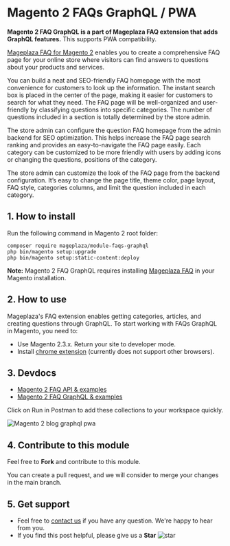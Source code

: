 # Magento 2 FAQs GraphQL / PWA

**Magento 2 FAQ GraphQL is a part of Mageplaza FAQ extension that adds GraphQL features.** This supports PWA compatibility.

[Mageplaza FAQ for Magento 2](https://www.mageplaza.com/magento-2-faq-extension/) enables you to create a comprehensive FAQ page for your online store where visitors can find answers to questions about your products and services. 

You can build a neat and SEO-friendly FAQ homepage with the most convenience for customers to look up the information. The instant search box is placed in the center of the page, making it easier for customers to search for what they need. The FAQ page will be well-organized and user-friendly by classifying questions into specific categories. The number of questions included in a section is totally determined by the store admin. 

The store admin can configure the question FAQ homepage from the admin backend for SEO optimization. This helps increase the FAQ page search ranking and provides an easy-to-navigate the FAQ page easily. Each category can be customized to be more friendly with users by adding icons or changing the questions, positions of the category. 

The store admin can customize the look of the FAQ page from the backend configuration. It’s easy to change the page title, theme color, page layout, FAQ style, categories columns, and limit the question included in each category.  

## 1. How to install
Run the following command in Magento 2 root folder:

```
composer require mageplaza/module-faqs-graphql
php bin/magento setup:upgrade
php bin/magento setup:static-content:deploy
```
**Note:** 
Magento 2 FAQ GraphQL requires installing [Mageplaza FAQ](https://www.mageplaza.com/magento-2-faq-extension/) in your Magento installation. 

## 2. How to use 

Mageplaza's FAQ extension enables getting categories, articles, and creating questions through GraphQL. 
To start working with FAQs GraphQL in Magento, you need to: 
- Use Magento 2.3.x. Return your site to developer mode. 
- Install [chrome extension](https://chrome.google.com/webstore/detail/chromeiql/fkkiamalmpiidkljmicmjfbieiclmeij?hl=en) (currently does not support other browsers). 

## 3. Devdocs
- [Magento 2 FAQ API & examples](https://documenter.getpostman.com/view/10589000/SzRxXqod?version=latest) 
- [Magento 2 FAQ GraphQL & examples](https://documenter.getpostman.com/view/10589000/SzRxXqof?version=latest)

Click on Run in Postman to add these collections to your workspace quickly. 

![Magento 2 blog graphql pwa](https://i.imgur.com/lhsXlUR.gif)

## 4. Contribute to this module 
Feel free to **Fork** and contribute to this module.

You can create a pull request, and we will consider to merge your changes in the main branch. 

## 5. Get support 
- Feel free to [contact us](https://www.mageplaza.com/contact.html) if you have any question. We're happy to hear from you. 
- If you find this post helpful, please give us a **Star** ![star](https://i.imgur.com/S8e0ctO.png)



